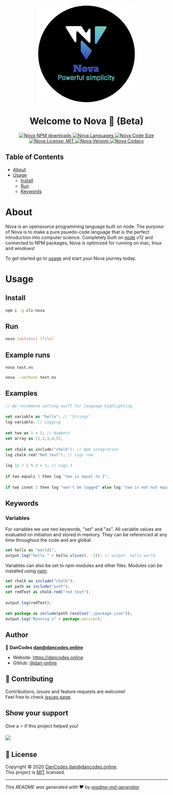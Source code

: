 <p align="center">
<img width="300" src="https://github.com/dan-online/Nova/raw/master/build/round.png">
<h1 align="center">Welcome to Nova 👋 (Beta)</h1>
<p align="center">
<a href="">
    <img alt="Nova NPM downloads" src="https://img.shields.io/npm/dt/nova">
</a>
<a href="">
    <img alt="Nova Languages" src="https://img.shields.io/github/languages/top/dan-online/nova">
</a>
<a href="">
    <img alt="Nova Code Size" src="https://img.shields.io/github/languages/code-size/dan-online/nova">
</a>
<a href="LICENSE.md" target="_blank">
    <img alt="Nova License: MIT" src="https://img.shields.io/badge/License-MIT-yellow.svg" />
</a>
<a href="package.json" target="_blank">
    <img alt="Nova Version" src="https://img.shields.io/github/package-json/v/dan-online/nova">
</a>
<a href="https://www.codacy.com?utm_source=github.com&amp;utm_medium=referral&amp;utm_content=dan-online/Nova&amp;utm_campaign=Badge_Grade"><img alt="Nova Codacy" src="https://api.codacy.com/project/badge/Grade/ec863653fbde4d38889e471a8508fb72"/></a>
</p>
</p>

## Table of Contents

- [About](#About)
- [Usage](#usage)
  - [Install](#install)
  - [Run](#run)
  - [Keywords](#keywords)

# About

Nova is an opensource programming language built on node. The purpose of Nova is to make a pure psuedo-code language that is the perfect introduction into computer science. Completely built on [node](https://github.com/nodejs/node) v12 and connected to NPM packages, Nova is optimized for running on mac, linux and windows!

To get started go to [usage](#usage) and start your Nova journey today.

# Usage

## Install

```bash
npm i -g cli-nova
```

## Run

```bash
nova [options] [file]
```

## Example runs

```bash
nova test.ns
```

```bash
nova --verbose test.ns
```

## Examples

```swift
// We recommend setting swift for language highlighting

set variable as "hello"; // "Strings"
log variable; // Logging

set two as 1 + 1; // Numbers
set array as [1,2,3,4,5];

set chalk as include("chalk"); // Npm integration
log chalk.red("Red text"); // Logs red

log 12 / 2 % 2 + 1; // Logs 3

if two equals 2 then log "two is equal to 2";

if two isnot 2 then log "won't be logged" else log "two is not not equal to 2";

```

## Keywords

### Variables

For variables we use two keywords, "set" and "as". All variable values are evaluated on initiation and stored in memory. They can be referenced at any time throughout the code and are global.

```javascript
set hello as "world1";
output.log("hello " + hello.slice(0, -1)); // output: hello world
```

Variables can also be set to npm modules and other files. Modules can be installed using [npm](https://npmjs.org).

```javascript
set chalk as include("chalk");
set path as include("path");
set redText as chalk.red("red text");

output.log(redText);

set package as include(path.resolve("./package.json"));
output.log("Running v" + package.version);

```

## Author

👤 **DanCodes <dan@dancodes.online>**

- Website: https://dancodes.online
- Github: [@dan-online](https://github.com/dan-online)

## 🤝 Contributing

Contributions, issues and feature requests are welcome!<br />Feel free to check [issues page](https://github.com/dan-online/Nova/issues).

## Show your support

Give a ⭐️ if this project helped you!

<a href="https://www.patreon.com/mayorchano">
<img src="https://c5.patreon.com/external/logo/become_a_patron_button@2x.png" width="160">
</a>

## 📝 License

Copyright © 2020 [DanCodes <dan@dancodes.online>](https://github.com/dan-online).<br />
This project is [MIT](LICENSE.md) licensed.

---

_This README was generated with ❤️ by [readme-md-generator](https://github.com/kefranabg/readme-md-generator)_
